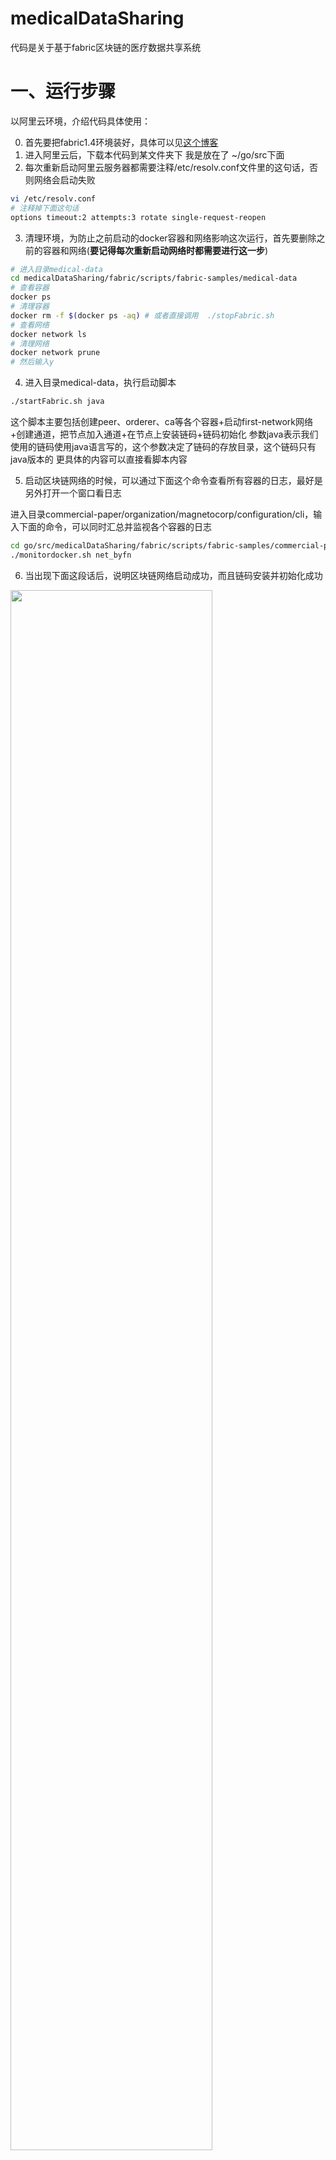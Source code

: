 # medicalDataSharing
代码是关于基于fabric区块链的医疗数据共享系统

# 一、运行步骤
以阿里云环境，介绍代码具体使用：

0. 首先要把fabric1.4环境装好，具体可以见[这个博客](https://blog.csdn.net/weixin_42787605/article/details/121772885)
1. 进入阿里云后，下载本代码到某文件夹下 我是放在了 ~/go/src下面
2. 每次重新启动阿里云服务器都需要注释/etc/resolv.conf文件里的这句话，否则网络会启动失败

```bash
vi /etc/resolv.conf
# 注释掉下面这句话
options timeout:2 attempts:3 rotate single-request-reopen
```
3. 清理环境，为防止之前启动的docker容器和网络影响这次运行，首先要删除之前的容器和网络(**要记得每次重新启动网络时都需要进行这一步**)
```bash
# 进入目录medical-data
cd medicalDataSharing/fabric/scripts/fabric-samples/medical-data
# 查看容器
docker ps
# 清理容器 
docker rm -f $(docker ps -aq) # 或者直接调用  ./stopFabric.sh
# 查看网络
docker network ls
# 清理网络
docker network prune
# 然后输入y
```

4. 进入目录medical-data，执行启动脚本

```bash
./startFabric.sh java
```
这个脚本主要包括创建peer、orderer、ca等各个容器+启动first-network网络+创建通道，把节点加入通道+在节点上安装链码+链码初始化
参数java表示我们使用的链码使用java语言写的，这个参数决定了链码的存放目录，这个链码只有java版本的
更具体的内容可以直接看脚本内容

5. 启动区块链网络的时候，可以通过下面这个命令查看所有容器的日志，最好是另外打开一个窗口看日志

进入目录commercial-paper/organization/magnetocorp/configuration/cli，输入下面的命令，可以同时汇总并监视各个容器的日志

```bash
cd go/src/medicalDataSharing/fabric/scripts/fabric-samples/commercial-paper/organization/magnetocorp/configuration/cli/
./monitordocker.sh net_byfn
```
6. 当出现下面这段话后，说明区块链网络启动成功，而且链码安装并初始化成功
<img src="https://img-blog.csdnimg.cn/b0af6e759e58431dad44b78d18904186.png" width="80%">



7. 启动服务端

```bash
cd java
mvn test
```
下面这样就是服务端启动成功了

<img src="https://img-blog.csdnimg.cn/50ec16276e1d4ea1a9b3bcb0cb0ae0f6.png" width="80%">

[这个网址](http://39.96.201.238:5984/_utils/)可以看到数据库，最下面就是我们新建的表，链码在初始化的时候，创建了100个用户
<img src="https://img-blog.csdnimg.cn/b6972f4de69146979f0e5f9623a4b7e4.png" width="80%">


8. http服务端启动成功之后，可以通过客户端直接访问服务端

访问参数可以看medicalDataSharing\fabric\scripts\fabric-samples\medical-data\java\src\main\java\org\example\HttpServer.java文件里对参数的解析

访问方法有两种，第一种是直接通过[输入url](http://post.jsonin.com/)访问，如下图：
<img src="https://img-blog.csdnimg.cn/4146a10cbd6040909e968646a3bf159f.png" width="80%">

第二种是通过代码访问，具体代码在medicalDataSharing\fabric\scripts\fabric-samples\medical-data\java\src\main\java\org\example\HttpClient.java，把url替换成自己阿里云的url就可以了，直接运行main函数，下图是运行了创建用户的方法，返回了用户的id是100


<img src="https://img-blog.csdnimg.cn/fa2180a4d9b64050b525e36e74bf36aa.png" width="80%">

# 二、代码介绍
代码是关于基于fabric区块链的医疗数据共享系统，系统中主要有两个模块，加密魔模块和区块链模块：


<img src="https://img-blog.csdnimg.cn/6ec200f78c554b06b1c8cf04d1a599b8.png" width="80%">

## 1. 区块链模块介绍
区块链有分为两个组织，共识机制采用的是kafka


<img src="https://img-blog.csdnimg.cn/f4b81f6a249c49479e6db73d356145ad.png" width="50%">

## 2. 加密模块介绍
加密使用的是cp-abe，是在[此人](http://github.com/junwei-wang)源码的基础之上，加了三个功能：
1. 对文件分级解密
2. 将属性授权中心拆分成两个，避免密钥托管，两个中心交互生成用户私钥，其实应该这两个授权中心放在两个节点上，但为了方便，我把它还是放在一个节点上
3. 在密钥生成过程中，加入用户生成的随机数，授权中心返回给用户的是伪密钥，只有用户知道随机数，可以把它恢复成真实密钥
